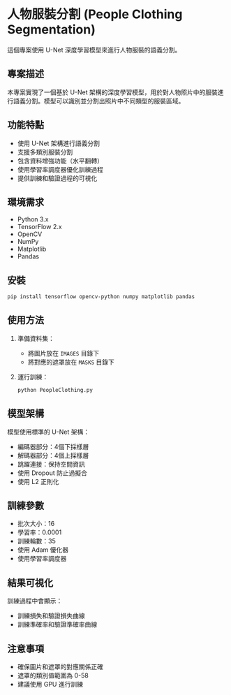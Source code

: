 # 人物服裝分割 (People Clothing Segmentation)

這個專案使用 U-Net 深度學習模型來進行人物服裝的語義分割。

## 專案描述

本專案實現了一個基於 U-Net 架構的深度學習模型，用於對人物照片中的服裝進行語義分割。模型可以識別並分割出照片中不同類型的服裝區域。

## 功能特點

- 使用 U-Net 架構進行語義分割
- 支援多類別服裝分割
- 包含資料增強功能（水平翻轉）
- 使用學習率調度器優化訓練過程
- 提供訓練和驗證過程的可視化

## 環境需求

- Python 3.x
- TensorFlow 2.x
- OpenCV
- NumPy
- Matplotlib
- Pandas

## 安裝

```bash
pip install tensorflow opencv-python numpy matplotlib pandas
```

## 使用方法

1. 準備資料集：
   - 將圖片放在 `IMAGES` 目錄下
   - 將對應的遮罩放在 `MASKS` 目錄下

2. 運行訓練：
   ```bash
   python PeopleClothing.py
   ```

## 模型架構

模型使用標準的 U-Net 架構：
- 編碼器部分：4個下採樣層
- 解碼器部分：4個上採樣層
- 跳躍連接：保持空間資訊
- 使用 Dropout 防止過擬合
- 使用 L2 正則化

## 訓練參數

- 批次大小：16
- 學習率：0.0001
- 訓練輪數：35
- 使用 Adam 優化器
- 使用學習率調度器

## 結果可視化

訓練過程中會顯示：
- 訓練損失和驗證損失曲線
- 訓練準確率和驗證準確率曲線

## 注意事項

- 確保圖片和遮罩的對應關係正確
- 遮罩的類別值範圍為 0-58
- 建議使用 GPU 進行訓練 